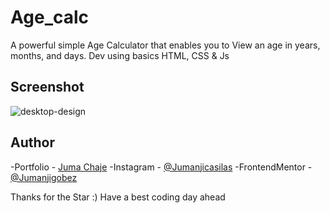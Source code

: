 # Age_calc
A powerful simple Age Calculator that enables you to View an age in years, months, and days. Dev using basics HTML, CSS &amp; Js

## Screenshot
![desktop-design](https://github.com/Jumanjigobez/Age_calc/assets/73429193/040f4474-fe45-43af-ab67-05683907d73f)

## Author
-Portfolio - [Juma Chaje](https://jumanjigobez.github.io/personal_portfolio/)
-Instagram - [@Jumanjicasilas](https://instagram.com/jumanjicasilas)
-FrontendMentor - [@Jumanjigobez](https://www.frontendmentor.io/profile/jumanjigobez)

Thanks for the Star :) Have a best coding day ahead
